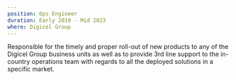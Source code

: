 ```yaml
---
position: Ops Engineer
duration: Early 2019 - Mid 2023
where: Digicel Group
---
```


Responsible for the timely and proper roll-out of new products to any of the Digicel Group business units as well as to provide 3rd line support to the in-country operations team with regards to all the deployed solutions in a specific market.
